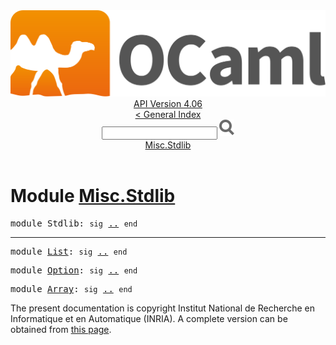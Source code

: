 <!-- ((! set title API !)) ((! set documentation !)) ((! set api !)) ((! set nobreadcrumb !)) -->
<div class="api"><header><nav class="toc brand"><a class="brand" href="https://ocaml.org/"><img src="colour-logo-gray.svg" class="svg" alt="OCaml"></a></nav><nav class="toc"><div class="toc_version"><a href="/docs" id="version-select">API Version 4.06</a></div><a href="index.html">&lt; General Index</a><div class="api_search"><input type="text" name="apisearch" id="api_search" oninput="mySearch(false);" onkeypress="this.oninput();" onclick="this.oninput();" onpaste="this.oninput();">
<img src="search_icon.svg" alt="Search" class="svg" onclick="mySearch(false)"></div>
<div id="search_results"></div><div class="toc_title"><a href="#top">Misc.Stdlib</a></div><ul></ul></nav></header>

<h1>Module <a href="type_Misc.Stdlib.html">Misc.Stdlib</a></h1>

<pre><span id="MODULEStdlib"><span class="keyword">module</span> Stdlib</span>: <code class="code"><span class="keyword">sig</span></code> <a href="Misc.Stdlib.html">..</a> <code class="code"><span class="keyword">end</span></code></pre><hr width="100%">

<pre><span id="MODULEList"><span class="keyword">module</span> <a href="Misc.Stdlib.List.html">List</a></span>: <code class="code"><span class="keyword">sig</span></code> <a href="Misc.Stdlib.List.html">..</a> <code class="code"><span class="keyword">end</span></code></pre>
<pre><span id="MODULEOption"><span class="keyword">module</span> <a href="Misc.Stdlib.Option.html">Option</a></span>: <code class="code"><span class="keyword">sig</span></code> <a href="Misc.Stdlib.Option.html">..</a> <code class="code"><span class="keyword">end</span></code></pre>
<pre><span id="MODULEArray"><span class="keyword">module</span> <a href="Misc.Stdlib.Array.html">Array</a></span>: <code class="code"><span class="keyword">sig</span></code> <a href="Misc.Stdlib.Array.html">..</a> <code class="code"><span class="keyword">end</span></code></pre><div class="copyright">The present documentation is copyright Institut National de Recherche en Informatique et en Automatique (INRIA). A complete version can be obtained from <a href="http://caml.inria.fr/pub/docs/manual-ocaml/">this page</a>.</div></div>